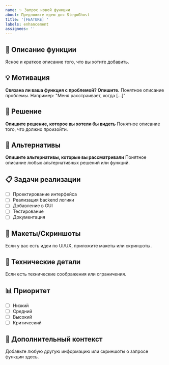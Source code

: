 ```yaml
---
name: ✨ Запрос новой функции
about: Предложите идею для StegoGhost
title: '[FEATURE] '
labels: enhancement
assignees: ''
---
```


## 🚀 Описание функции
Ясное и краткое описание того, что вы хотите добавить.

## 💡 Мотивация
**Связана ли ваша функция с проблемой? Опишите.**
Понятное описание проблемы. Например: "Меня расстраивает, когда [...]"

## 🎯 Решение
**Опишите решение, которое вы хотели бы видеть**
Понятное описание того, что должно произойти.

## 🔄 Альтернативы
**Опишите альтернативы, которые вы рассматривали**
Понятное описание любых альтернативных решений или функций.

## 📋 Задачи реализации
- [ ] Проектирование интерфейса
- [ ] Реализация backend логики
- [ ] Добавление в GUI
- [ ] Тестирование
- [ ] Документация

## 🎨 Макеты/Скриншоты
Если у вас есть идеи по UI/UX, приложите макеты или скриншоты.

## 🔧 Технические детали
Если есть технические соображения или ограничения.

## 📊 Приоритет
- [ ] Низкий
- [ ] Средний
- [ ] Высокий
- [ ] Критический

## 📎 Дополнительный контекст
Добавьте любую другую информацию или скриншоты о запросе функции здесь. 